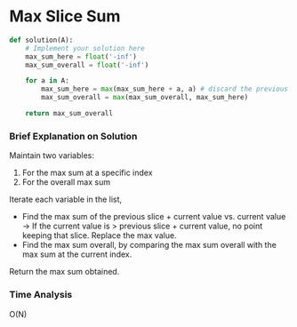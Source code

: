 # Max Slice Sum
```python
def solution(A):
    # Implement your solution here
    max_sum_here = float('-inf')
    max_sum_overall = float('-inf')

    for a in A:
        max_sum_here = max(max_sum_here + a, a) # discard the previous slice as it is less than curr val
        max_sum_overall = max(max_sum_overall, max_sum_here)

    return max_sum_overall
```
### Brief Explanation on Solution
Maintain two variables:
1. For the max sum at a specific index 
2. For the overall max sum 

Iterate each variable in the list,
- Find the max sum of the previous slice + current value vs. current value -> If the current value is > previous slice + current value, no point keeping that slice. Replace the max value. 
- Find the max sum overall, by comparing the max sum overall with the max sum at the current index. 

Return the max sum obtained. 

### Time Analysis
O(N)





